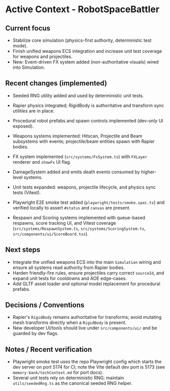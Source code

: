 
# Active Context - RobotSpaceBattler

## Current focus

- Stabilize core simulation (physics-first authority, deterministic test mode).
- Finish unified weapons ECS integration and increase unit test coverage for weapons and projectiles.
- New: Event-driven FX system added (non-authoritative visuals) wired into Simulation.

## Recent changes (implemented)

- Seeded RNG utility added and used by deterministic unit tests.
- Rapier physics integrated; RigidBody is authoritative and transform sync utilities are in place.
- Procedural robot prefabs and spawn controls implemented (dev-only UI exposed).
- Weapons systems implemented: Hitscan, Projectile and Beam subsystems with events; projectile/beam entities spawn with Rapier bodies.
- FX system implemented (`src/systems/FxSystem.ts`) with `FXLayer` renderer and `showFx` UI flag.
- DamageSystem added and emits death events consumed by higher-level systems.
- Unit tests expanded: weapons, projectile lifecycle, and physics sync tests (Vitest).
- Playwright E2E smoke test added (`playwright/tests/smoke.spec.ts`) and verified locally to assert `#status` and `canvas` are present.

- Respawn and Scoring systems implemented with queue-based respawns, score tracking UI, and Vitest coverage (`src/systems/RespawnSystem.ts`, `src/systems/ScoringSystem.ts`, `src/components/ui/ScoreBoard.tsx`).

## Next steps

- Integrate the unified weapons ECS into the main `Simulation` wiring and ensure all systems read authority from Rapier bodies.
- Harden friendly-fire rules, ensure projectiles carry correct `sourceId`, and expand unit tests for cooldowns and AOE edge-cases.
- Add GLTF asset loader and optional model replacement for procedural prefabs.

## Decisions / Conventions

- Rapier's `RigidBody` remains authoritative for transforms; avoid mutating mesh transforms directly when a `RigidBody` is present.
- New developer UI/tools should live under `src/components/ui/` and be guarded by dev flags.

## Notes / Recent verification

- Playwright smoke test uses the repo Playwright config which starts the dev server on port 5174 for CI; note the Vite default dev port is 5173 (see `memory-bank/techContext.md` for port docs).
- Several unit tests rely on deterministic RNG; maintain `utils/seededRng.ts` as the canonical seeded RNG helper.



